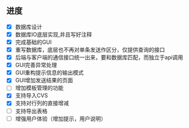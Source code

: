 ## 进度

- [x] 数据库设计
- [x] 数据库IO底层实现,并且写好注释
- [x] 完成基础的GUI
- [x] 重写数据库，底层也不再对单条发送作区分，仅提供查询的接口
- [x] 后端与客户端的通信接口统一出来，要和数据库匹配，而独立于api调用
- [x] GUI完善异常处理
- [x] GUI重构提示信息的输出模式
- [x] GUI增加发送结果的页面
- [ ] 增加模板管理的功能
- [x] 支持导入CVS
- [x] 支持对行列的直接增减
- [ ] 支持导出表格
- [ ] 增强用户体验（增加提示，用户说明）